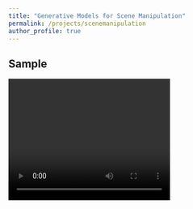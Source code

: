 ```yaml
---
title: "Generative Models for Scene Manipulation"
permalink: /projects/scenemanipulation
author_profile: true
---
```


## Sample


<div id="music">
<video width="320" height="240" controls>
  <source src="../files/GAN_Demo.mp4" type="video/mp4">
  Your browser does not support the video tag.
</video>
</div>
